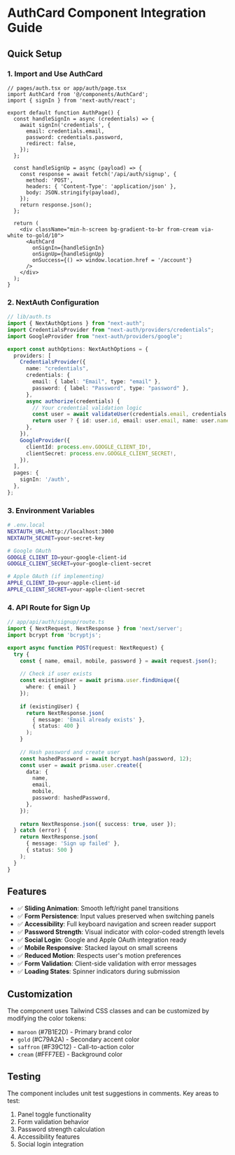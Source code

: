 # AuthCard Component Integration Guide

## Quick Setup

### 1. Import and Use AuthCard

```tsx
// pages/auth.tsx or app/auth/page.tsx
import AuthCard from '@/components/AuthCard';
import { signIn } from 'next-auth/react';

export default function AuthPage() {
  const handleSignIn = async (credentials) => {
    await signIn('credentials', {
      email: credentials.email,
      password: credentials.password,
      redirect: false,
    });
  };

  const handleSignUp = async (payload) => {
    const response = await fetch('/api/auth/signup', {
      method: 'POST',
      headers: { 'Content-Type': 'application/json' },
      body: JSON.stringify(payload),
    });
    return response.json();
  };

  return (
    <div className="min-h-screen bg-gradient-to-br from-cream via-white to-gold/10">
      <AuthCard 
        onSignIn={handleSignIn}
        onSignUp={handleSignUp}
        onSuccess={() => window.location.href = '/account'}
      />
    </div>
  );
}
```

### 2. NextAuth Configuration

```typescript
// lib/auth.ts
import { NextAuthOptions } from "next-auth";
import CredentialsProvider from "next-auth/providers/credentials";
import GoogleProvider from "next-auth/providers/google";

export const authOptions: NextAuthOptions = {
  providers: [
    CredentialsProvider({
      name: "credentials",
      credentials: {
        email: { label: "Email", type: "email" },
        password: { label: "Password", type: "password" },
      },
      async authorize(credentials) {
        // Your credential validation logic
        const user = await validateUser(credentials.email, credentials.password);
        return user ? { id: user.id, email: user.email, name: user.name } : null;
      },
    }),
    GoogleProvider({
      clientId: process.env.GOOGLE_CLIENT_ID!,
      clientSecret: process.env.GOOGLE_CLIENT_SECRET!,
    }),
  ],
  pages: {
    signIn: '/auth',
  },
};
```

### 3. Environment Variables

```bash
# .env.local
NEXTAUTH_URL=http://localhost:3000
NEXTAUTH_SECRET=your-secret-key

# Google OAuth
GOOGLE_CLIENT_ID=your-google-client-id
GOOGLE_CLIENT_SECRET=your-google-client-secret

# Apple OAuth (if implementing)
APPLE_CLIENT_ID=your-apple-client-id
APPLE_CLIENT_SECRET=your-apple-client-secret
```

### 4. API Route for Sign Up

```typescript
// app/api/auth/signup/route.ts
import { NextRequest, NextResponse } from 'next/server';
import bcrypt from 'bcryptjs';

export async function POST(request: NextRequest) {
  try {
    const { name, email, mobile, password } = await request.json();
    
    // Check if user exists
    const existingUser = await prisma.user.findUnique({
      where: { email }
    });
    
    if (existingUser) {
      return NextResponse.json(
        { message: 'Email already exists' },
        { status: 400 }
      );
    }
    
    // Hash password and create user
    const hashedPassword = await bcrypt.hash(password, 12);
    const user = await prisma.user.create({
      data: {
        name,
        email,
        mobile,
        password: hashedPassword,
      },
    });
    
    return NextResponse.json({ success: true, user });
  } catch (error) {
    return NextResponse.json(
      { message: 'Sign up failed' },
      { status: 500 }
    );
  }
}
```

## Features

- ✅ **Sliding Animation**: Smooth left/right panel transitions
- ✅ **Form Persistence**: Input values preserved when switching panels
- ✅ **Accessibility**: Full keyboard navigation and screen reader support
- ✅ **Password Strength**: Visual indicator with color-coded strength levels
- ✅ **Social Login**: Google and Apple OAuth integration ready
- ✅ **Mobile Responsive**: Stacked layout on small screens
- ✅ **Reduced Motion**: Respects user's motion preferences
- ✅ **Form Validation**: Client-side validation with error messages
- ✅ **Loading States**: Spinner indicators during submission

## Customization

The component uses Tailwind CSS classes and can be customized by modifying the color tokens:

- `maroon` (#7B1E2D) - Primary brand color
- `gold` (#C79A2A) - Secondary accent color  
- `saffron` (#F39C12) - Call-to-action color
- `cream` (#FFF7EE) - Background color

## Testing

The component includes unit test suggestions in comments. Key areas to test:

1. Panel toggle functionality
2. Form validation behavior
3. Password strength calculation
4. Accessibility features
5. Social login integration
